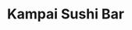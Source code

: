 ---
layout: place
title: "Kampai Sushi Bar"
permalink: /missouri/st-louis/kampai-sushi-bar.html
stateAbbr: MO
stateName: Missouri
cityName: St. Louis
place_id: ChIJOdAadSi12IcR7yUw42Qq_Os
photos:
  - name: >-
      places/ChIJOdAadSi12IcR7yUw42Qq_Os/photos/AeeoHcK05WoEkFDHr2co1aUf7wpemUe0qmoNYWjulE9DGFiqHWuWO3lXqFpsDHhWvD4bEzOyD0zsqyagCZfk3zwYzjfzyvh3FFFNE3iX1xRXKGQcwO-h8HWzrAGKaTJvWjqQMDsJbPcp3xwk_X87m6dBX0zutJFrKW8uaM9GXvarXEQNgmjBQ-jnfqX5-X7WDvvve1RJ51jW8TxYdHPKRwSPTzECwvZUg0DnWLyind_lCrmUk4EAbzCr-5A_i7BCQpBxEYMXH9ibi4qrqxdg9oYBQzuDJ6QjTznNiiVwZoMHyRAcDwWFbVlb3fT1_myn-GzS8Vo2Dfrt3Thm6oqWt4ZJOLAV9bsFyKwhDNerQ4-sql90a9zCbJjAjPhAK_bFtwxf58aiHH8YYvQ3jH8Ouv23Y1wvG_qbTL99N2-G-MK51Mg
    widthPx: 3456
    heightPx: 4608
    authorAttributions:
      - displayName: R Cusick
        uri: https://maps.google.com/maps/contrib/104686778021455925536
        photoUri: >-
          https://lh3.googleusercontent.com/a-/ALV-UjUoHeReoMefM4X50vFmKZ735SZbn2bIZwbg2lnytR0MMhaqqk5oVQ=s100-p-k-no-mo
    flagContentUri: >-
      https://www.google.com/local/imagery/report/?cb_client=maps_api_places.places_api&image_key=!1e10!2sCIHM0ogKEICAgICe99bWOw&hl=en-US
    googleMapsUri: >-
      https://www.google.com/maps/place//data=!3m4!1e2!3m2!1sCIHM0ogKEICAgICe99bWOw!2e10!4m2!3m1!1s0x87d8b528751ad039:0xebfc2a64e33025ef
  - name: >-
      places/ChIJOdAadSi12IcR7yUw42Qq_Os/photos/AeeoHcJAFIC5MCmSrNW6QDUugm8UzMtXOmWgOc25cEYAXRKOkP6ct5iE086mO94gw4c7Q2NVC6NRtk-ZAsGXaORGt552A3Ys86zoME5i5PXY48auKQZhpY9WtroxLy-20DLufNdmTjQkcUGPJ8D5xKJGovXMMUtaK14rgHekmTqWyzdHU9oNztkSVg90UNHyZF1_bMsnZrBIqg70wmmEAymK7HzlbN9XUMCc9Wt3nWpGrq_T1tpGKQfjg8143NWWvM1GI6FeH9HphsZfJDJoijmX40BMbfICeeTxMqhTj4iEEkrK3g
    widthPx: 2700
    heightPx: 4800
    authorAttributions:
      - displayName: Kampai Sushi Bar
        uri: https://maps.google.com/maps/contrib/114785346149527113640
        photoUri: >-
          https://lh3.googleusercontent.com/a/ACg8ocKCNcaEKeFZHVQhC97Sj_ABfu5erhZerP7BwtvwGlCilK9vYw=s100-p-k-no-mo
    flagContentUri: >-
      https://www.google.com/local/imagery/report/?cb_client=maps_api_places.places_api&image_key=!1e10!2sAF1QipPxSKzge9Dmkg-9xDVx1tUMcZkmM_Ei7h8LDtUN&hl=en-US
    googleMapsUri: >-
      https://www.google.com/maps/place//data=!3m4!1e2!3m2!1sAF1QipPxSKzge9Dmkg-9xDVx1tUMcZkmM_Ei7h8LDtUN!2e10!4m2!3m1!1s0x87d8b528751ad039:0xebfc2a64e33025ef
  - name: >-
      places/ChIJOdAadSi12IcR7yUw42Qq_Os/photos/AeeoHcLoibrs1ZZIW-dhViR3lVwl41bHRfZ7u737ieIjfTjrbpTExbNfS4u9hyNeZypT5anldOd7fxZlN2iWmmIO9yBGpTDg5TSvOFTiq520ZbA-CI8snQRkaSX35wHlBfHz5_fONkuV0ODrk3TqmLcMnTGbzXNzQNuscVaJeZqjID6U0niV9dp9aDrgtpZkg0Y8BSlJLM8yXTZ-l4tR8EIliyTZlEnb7xzT5ZnsofGygvLmsbdzx22S-d12QgFQ6ec3o8gfxCnBcKg3J8x-pVyrk58w0gGw24RLr_FiN_UMoE4uOHQHNpM2o9TJ7T-0a4CiCjYGzrXnKPoRJ_CJw5Tq1MEBr7R8aJ4wpcWjj8P6UJH8pkc0m2tcrP-DfRRcIwpmczKtK1buyKB3m_2Tz-xnFrUp1Fp0sJYmTche1pFBepA
    widthPx: 4032
    heightPx: 3024
    authorAttributions:
      - displayName: A S
        uri: https://maps.google.com/maps/contrib/112167028153196140131
        photoUri: >-
          https://lh3.googleusercontent.com/a-/ALV-UjUyXGqgU-cYv79VsDC2eYeTsz35L3_KMhP8If58StooscW2ArSf6w=s100-p-k-no-mo
    flagContentUri: >-
      https://www.google.com/local/imagery/report/?cb_client=maps_api_places.places_api&image_key=!1e10!2sCIHM0ogKEICAgICDoq2lSQ&hl=en-US
    googleMapsUri: >-
      https://www.google.com/maps/place//data=!3m4!1e2!3m2!1sCIHM0ogKEICAgICDoq2lSQ!2e10!4m2!3m1!1s0x87d8b528751ad039:0xebfc2a64e33025ef
  - name: >-
      places/ChIJOdAadSi12IcR7yUw42Qq_Os/photos/AeeoHcKf8gUaWVIM7NDSzZ7NLJ-9WC1WFA9hyV-3QK33fvskY93TJw1oyIaU4MYYPB3Una5_g1cT71rMEv6BWVxyzYCMcUNddbsSGEUqMsrA5K6hbM_wqsopBrBcCmJdIt86GjbLNmi_mwrE5nztDxGoQcF3pS7kYiu9iq3wcfAo0sUJjXlXv_7vTgCaW4FJGCsQbkaWBtcPXeMfwQPq1TfJ3r07J7hjQBaw-WFIfuRfZlt2ayeqygX4trEM_BWmJ2in05dUQdq7LzxPlnQ8UhShm4xFsNkiU5UqU7tKSCtaOrgtPyFvr9bKKz2YWQ1G0enBX9T5zZXuogerr2lMgl8It2K3hzx7cnmGR7Qt9c4-8-ihdVFzWQShov0wipa-P-aFsT0QqJe4e8IbGelUngGmZIUxaXjW781WT-WCh9EIqcL4gQ
    widthPx: 4032
    heightPx: 3024
    authorAttributions:
      - displayName: Zach Xanders
        uri: https://maps.google.com/maps/contrib/111733862671336819340
        photoUri: >-
          https://lh3.googleusercontent.com/a-/ALV-UjUxYnkizGNiM0oSiHDupfsAPvfPxxAPPmIIFhBsNGfqk2BBkQZv=s100-p-k-no-mo
    flagContentUri: >-
      https://www.google.com/local/imagery/report/?cb_client=maps_api_places.places_api&image_key=!1e10!2sCIHM0ogKEICAgICHlsO7Bg&hl=en-US
    googleMapsUri: >-
      https://www.google.com/maps/place//data=!3m4!1e2!3m2!1sCIHM0ogKEICAgICHlsO7Bg!2e10!4m2!3m1!1s0x87d8b528751ad039:0xebfc2a64e33025ef
  - name: >-
      places/ChIJOdAadSi12IcR7yUw42Qq_Os/photos/AeeoHcIdCeKCVNxIPVqP7jfESbRDQRkMDYRmMVVnL62Qe9UZNzTqZ0jK1CcMHzxe2lNeti172IVdftTHxQTW8F5LBC3T0ZOExqK7OJzskN4U3h7mA23-HSNu-fEkfGA1mbuEm9mc1VfjZl7vii1ibYrPayG4UFPxu7zpPOs0MKNEX1z9Ni_8FZncf07gQzGHHhGpRQ6tUYVFDtqrrEo6zwcLOkE4c7gRgjyxM1t3uah6FpsYVaG-dRpAB1cSx4WorI47o19PY-cANqId-z4ILrrNDi2oC6PXccG1hQToTR-uycpkKbDw2DzsFlmSQ7l-bvwNb8OVhkzNkp_C76TGzFwZdpDwLkXf8pYMDg2bnbcNlsys-aLzF04AvPIxus61TUQP3ehyeIPgTuV2lcLDa3dXAHu8udNZiFgLMmHozLRBYQtgrss
    widthPx: 3024
    heightPx: 4032
    authorAttributions:
      - displayName: roya
        uri: https://maps.google.com/maps/contrib/112637076825433496262
        photoUri: >-
          https://lh3.googleusercontent.com/a-/ALV-UjXOUhTtK7Y680jduj2fk0xH35f9FgbM2mueAiL5XrGSNJlkhOQ=s100-p-k-no-mo
    flagContentUri: >-
      https://www.google.com/local/imagery/report/?cb_client=maps_api_places.places_api&image_key=!1e10!2sCIHM0ogKEICAgICHt5OG5AE&hl=en-US
    googleMapsUri: >-
      https://www.google.com/maps/place//data=!3m4!1e2!3m2!1sCIHM0ogKEICAgICHt5OG5AE!2e10!4m2!3m1!1s0x87d8b528751ad039:0xebfc2a64e33025ef
  - name: >-
      places/ChIJOdAadSi12IcR7yUw42Qq_Os/photos/AeeoHcIFoj5siZ0X0vZErhMMcLjV_Hp2tfhqhwRglVW8WX9A0R2ILUrIxdij7n3pTWikWWZ4AJkiB8YnHjQubT4T4zAOlN8DKs7ME9di6A24Xk4Vb4oLo7i9NyKRljiCslW7aB9qkGQjP0ch0ghSJ9RhPmeaTjws9pCbXL-5uS1znqr_-Z2704ODbsBhN1YBZqn4WkDOzWuKVcX7226dF_dglapIMj9LTZF9Oa5KaeBOG84NiDDSd960LVmATh3kk8EJF_S9LvyzqwMDDnjWc7OHU1U_98_I_AjUbehbcKa1MntklX4lBO1FSHOlzJKpxCeG-kGQnhhjgkWWMPCR_QiQfwj5DRlqGzkRNxtWY86oGfYY6makrWyA-EIvSBIKeX4JfqLfxl90d1hStsnX432U3oYm9VM5gdqU3JQn3e2Q9A0
    widthPx: 3024
    heightPx: 4032
    authorAttributions:
      - displayName: Muhammet Barut
        uri: https://maps.google.com/maps/contrib/113699331251848450141
        photoUri: >-
          https://lh3.googleusercontent.com/a-/ALV-UjWG_S3GDxy2Q-RdBvH9hGw1RZtuTLToo7StJjHLxtWCQIX1E9xH=s100-p-k-no-mo
    flagContentUri: >-
      https://www.google.com/local/imagery/report/?cb_client=maps_api_places.places_api&image_key=!1e10!2sCIHM0ogKEICAgIDrtZ2GOA&hl=en-US
    googleMapsUri: >-
      https://www.google.com/maps/place//data=!3m4!1e2!3m2!1sCIHM0ogKEICAgIDrtZ2GOA!2e10!4m2!3m1!1s0x87d8b528751ad039:0xebfc2a64e33025ef
  - name: >-
      places/ChIJOdAadSi12IcR7yUw42Qq_Os/photos/AeeoHcKCK5WpoQ1TL3TZ4VQMz2B8fm1rGIE1xzBclBry51yRxEKqUfSvkpnxZuGn31mgQYDNQDVuIdOclCYB1-HJQ58VhWAjsYGy3TYaX9ldzCUbKGpp-WV7pHZ5JKrdx235sgOybAupwL7Kl-XvZs958qRvC7ft6aiaXTsd4H0HKCOMTsJEk4s34guVa9iIDRP-ay4-aSCVTVIcnNXLhSpqaQooe78PheeE2IIgoZg8ZGfF5dlrG3z597VIVyBMRINj6yBBteUfJWpVOlJZFALG7d4KGASfBwQikEYOY9HUP1q6ztqZXnu7AXycOm7XuxogAgORFJLFLXFFrFUEPdteoYwNn880G2O49cHDIgFujytPe_1EHbTox_tzyXfyGZc5lOTE1fHe_cAYSRz4X2Apm8Rfufxz-Zh8qa2Ib_9F7b__wA
    widthPx: 4096
    heightPx: 3072
    authorAttributions:
      - displayName: Alex Budovski
        uri: https://maps.google.com/maps/contrib/100428972600607604674
        photoUri: >-
          https://lh3.googleusercontent.com/a/ACg8ocK9lLoHyelT_qajGWqy997zB0fpfasUcLkTFAl14APdFM6klEHy=s100-p-k-no-mo
    flagContentUri: >-
      https://www.google.com/local/imagery/report/?cb_client=maps_api_places.places_api&image_key=!1e10!2sCIHM0ogKEICAgICLsu77Vw&hl=en-US
    googleMapsUri: >-
      https://www.google.com/maps/place//data=!3m4!1e2!3m2!1sCIHM0ogKEICAgICLsu77Vw!2e10!4m2!3m1!1s0x87d8b528751ad039:0xebfc2a64e33025ef
  - name: >-
      places/ChIJOdAadSi12IcR7yUw42Qq_Os/photos/AeeoHcIchL-FsoIp4jaCBPp9kf4ux0VKHK8h7A94DFAYDwFPwnb9U7zCwmnOqI-H9HvgxUgqYGAaMhjQvarJwo04Ewe0QhuAS9dMa0cHWivbbGbgAZmvkXbVsUNCSdQSYNYAkajmGvgxas9Gpq1NmMPLszZTr9M-rk8_1eprORkqToPWeYfoO_jVq-B5_Nq5a4rx6RrUlwI9rGUwN46D8ipUxtPsSGqt8LDEFD4XwQQzoRMHTX491GkTtQnKH_V82GP7TwVdTLiC2Y0Kw0NUH6dbMiClPZTxVu_Z29ZB0zVvVbBO7JKqWW1k8uKnUUC2itWsAFGJn36NvyFHRLDee5b6Pjf-HJ_McY00b-8vSEMQOcFzEr3CI8VW_BXXAE3iSmeuGb8nGcWzc8GRqTx8YFY4tALuCVKoWUvs_Wy4Xbh_KtlgVw
    widthPx: 4032
    heightPx: 3024
    authorAttributions:
      - displayName: John Han
        uri: https://maps.google.com/maps/contrib/101916609337349975926
        photoUri: >-
          https://lh3.googleusercontent.com/a-/ALV-UjUMUGr3V6uo7Q1cIW2LcJZcU_ICpXsOO50zyu1nhYK3mhmRkMWoiA=s100-p-k-no-mo
    flagContentUri: >-
      https://www.google.com/local/imagery/report/?cb_client=maps_api_places.places_api&image_key=!1e10!2sCIHM0ogKEICAgIC32aaHUA&hl=en-US
    googleMapsUri: >-
      https://www.google.com/maps/place//data=!3m4!1e2!3m2!1sCIHM0ogKEICAgIC32aaHUA!2e10!4m2!3m1!1s0x87d8b528751ad039:0xebfc2a64e33025ef
  - name: >-
      places/ChIJOdAadSi12IcR7yUw42Qq_Os/photos/AeeoHcJCT-QL1kQfrD-jga34se-8okp0b1cVr9AB8ITc9doxIMhhfYCSq_5RAwkj7xCMmJGX6FInGtWx9hSbcKmSJe4oNJckPvHPfJM2GqJ-6NMgsPRtO76ZbV_gjKgScdJQYZXuidHByH3GkXRBz8AzkKVqOqrYDyt5O9L2F-E_p6_ZwU8G47D3-UIzsz0XzIAEBS1kYBth1Py8LZklC0Yj_8AuSc8LZTmU6yp1astf-EbRz1MawybE4AmIciW3LbJXT4fjBjRZuw-0oIQRiOuenLf6PoT95_fxriJxodP0_1R0QTlJqaqhZ5oiVRpmptZUScQkw1K0-YYbV0LnNmPRj4iumcBM7LM5nGR5aabBtLzlVdej62yKcBwDWgNf0bdv1FXEopjoZAq6DifmhfJif-hux-RtyRHfPpq0EBswlk8
    widthPx: 4032
    heightPx: 3024
    authorAttributions:
      - displayName: William Roestel
        uri: https://maps.google.com/maps/contrib/112849555520013317016
        photoUri: >-
          https://lh3.googleusercontent.com/a-/ALV-UjW9FWl8M1W4f1zZrHYn5BF9boTj4BrvA91r8-ErgSLDpzAjQcpUAw=s100-p-k-no-mo
    flagContentUri: >-
      https://www.google.com/local/imagery/report/?cb_client=maps_api_places.places_api&image_key=!1e10!2sCIHM0ogKEICAgICT9fX1IQ&hl=en-US
    googleMapsUri: >-
      https://www.google.com/maps/place//data=!3m4!1e2!3m2!1sCIHM0ogKEICAgICT9fX1IQ!2e10!4m2!3m1!1s0x87d8b528751ad039:0xebfc2a64e33025ef
  - name: >-
      places/ChIJOdAadSi12IcR7yUw42Qq_Os/photos/AeeoHcLfqKqZhCpC6SX2cEWZo0aH8bjg1nSWds1OH2m9_dbbSfVEyviqZMEFynIEQqSov4hPnmGf1GNHgeGX3jV-8IwmN_qdQrdE_5CM_lVyrkQvqzeK0Bq5xJhi-FIjqOUzwBzHMj3-OY0nTThgQ6Jc_Zd0zRP-sm58SpVzX-cQZ63DEEDwmc-cTRnX3UgTn1gicaWTENo0OIbTGYrFlaMZEcSawRlp4W2rdtFqiDbSRge6aJW6QxFjOHz7vu26PkswvPjB3DVwTmDfGds1ryc5NaaIaafddkmV8kGZ2-AM8S3nKo_2Wpz3kj0N43sK8SOYlDmvj94llmTcwQt6NoVxV2M83yXmuVruS7CmRfpycQP_vDZTAjEb3MUiBwOMEWuGJT19Awr8--q3r8vYEZt_TDDr8kphvJIkg9caw4q3SiJ2GA
    widthPx: 3024
    heightPx: 4032
    authorAttributions:
      - displayName: Sara Govero
        uri: https://maps.google.com/maps/contrib/113911962148621238111
        photoUri: >-
          https://lh3.googleusercontent.com/a-/ALV-UjXjMU7z97rdD2svn1-C9GTSS1Q9RqzHUm9ZZLTms7BWSiwdRcMj=s100-p-k-no-mo
    flagContentUri: >-
      https://www.google.com/local/imagery/report/?cb_client=maps_api_places.places_api&image_key=!1e10!2sCIHM0ogKEICAgIDLyqybBw&hl=en-US
    googleMapsUri: >-
      https://www.google.com/maps/place//data=!3m4!1e2!3m2!1sCIHM0ogKEICAgIDLyqybBw!2e10!4m2!3m1!1s0x87d8b528751ad039:0xebfc2a64e33025ef
address: 4949 W Pine Blvd, St. Louis, MO 63108, USA
street: 4949 W Pine Blvd
city: St. Louis
state: MO
zip: '63108'
country: USA
neighborhood: Central West End
latitude: '38.642274'
longitude: '-90.263534'
accessibility_options:
  wheelchairAccessibleParking: false
  wheelchairAccessibleEntrance: true
  wheelchairAccessibleRestroom: true
  wheelchairAccessibleSeating: true
business_status: OPERATIONAL
name: Kampai Sushi Bar
google_maps_links:
  directionsUri: >-
    https://www.google.com/maps/dir//''/data=!4m7!4m6!1m1!4e2!1m2!1m1!1s0x87d8b528751ad039:0xebfc2a64e33025ef!3e0
  placeUri: https://maps.google.com/?cid=17004512905840829935
  writeAReviewUri: >-
    https://www.google.com/maps/place//data=!4m3!3m2!1s0x87d8b528751ad039:0xebfc2a64e33025ef!12e1
  reviewsUri: >-
    https://www.google.com/maps/place//data=!4m4!3m3!1s0x87d8b528751ad039:0xebfc2a64e33025ef!9m1!1b1
  photosUri: >-
    https://www.google.com/maps/place//data=!4m3!3m2!1s0x87d8b528751ad039:0xebfc2a64e33025ef!10e5
primary_type: Sushi Restaurant
opening_hours:
  regular: null
  current: null
secondary_opening_hours:
  regular:
    weekdayDescriptions: null
    type: null
  current:
    weekdayDescriptions: null
    type: null
phone: (314) 367-2020
price_level: PRICE_LEVEL_MODERATE
price_range: $30 &ndash; $50
rating: '4.4'
rating_count: 569
website: https://kampaisushibarstl.com/
description: >-
  Cheery venue, with floor table options, offers creative rolls, nigiri & other
  Japanese standards.
reviews:
  - name: >-
      places/ChIJOdAadSi12IcR7yUw42Qq_Os/reviews/ChdDSUhNMG9nS0VJQ0FnTURBeEphRDV3RRAB
    relativePublishTimeDescription: 2 months ago
    rating: 5
    text:
      text: >-
        The sushi here is delicious. The ambience is very nice and classy. They
        also have a section in the back with low, short-legged tables and floor
        chairs for a more authentic experience.
      languageCode: en
    originalText:
      text: >-
        The sushi here is delicious. The ambience is very nice and classy. They
        also have a section in the back with low, short-legged tables and floor
        chairs for a more authentic experience.
      languageCode: en
    authorAttribution:
      displayName: Lorena Valentina
      uri: https://www.google.com/maps/contrib/114887465240979253908/reviews
      photoUri: >-
        https://lh3.googleusercontent.com/a/ACg8ocIaCCEL_6K2JpqSTZMtmSSxVa-XBDCJ_2q1Lb1RZ1nZUOP8hQ=s128-c0x00000000-cc-rp-mo
    publishTime: '2025-02-07T01:46:35.625954Z'
    flagContentUri: >-
      https://www.google.com/local/review/rap/report?postId=ChdDSUhNMG9nS0VJQ0FnTURBeEphRDV3RRAB&d=17924085&t=1
    googleMapsUri: >-
      https://www.google.com/maps/reviews/data=!4m6!14m5!1m4!2m3!1sChdDSUhNMG9nS0VJQ0FnTURBeEphRDV3RRAB!2m1!1s0x87d8b528751ad039:0xebfc2a64e33025ef
  - name: >-
      places/ChIJOdAadSi12IcR7yUw42Qq_Os/reviews/ChZDSUhNMG9nS0VJQ0FnSURmNlpxTlBREAE
    relativePublishTimeDescription: 3 months ago
    rating: 5
    text:
      text: >-
        From the door to the bill, I enjoyed it.

        I tasted Hamachi Kama (appetizer) for first time. The combination with
        the Radish, soy sauce and that fish was nice. My entree, Donkatsu with
        Asahi beer . Finished with tea. Great time there
      languageCode: en
    originalText:
      text: >-
        From the door to the bill, I enjoyed it.

        I tasted Hamachi Kama (appetizer) for first time. The combination with
        the Radish, soy sauce and that fish was nice. My entree, Donkatsu with
        Asahi beer . Finished with tea. Great time there
      languageCode: en
    authorAttribution:
      displayName: jordan lancheros
      uri: https://www.google.com/maps/contrib/103474121950126033206/reviews
      photoUri: >-
        https://lh3.googleusercontent.com/a/ACg8ocLeMvzMFBtTwjqdGFEbVZaOf0ScaY6IMKyl3kYoS3csMlIy7w=s128-c0x00000000-cc-rp-mo
    publishTime: '2025-01-08T01:18:44.934355Z'
    flagContentUri: >-
      https://www.google.com/local/review/rap/report?postId=ChZDSUhNMG9nS0VJQ0FnSURmNlpxTlBREAE&d=17924085&t=1
    googleMapsUri: >-
      https://www.google.com/maps/reviews/data=!4m6!14m5!1m4!2m3!1sChZDSUhNMG9nS0VJQ0FnSURmNlpxTlBREAE!2m1!1s0x87d8b528751ad039:0xebfc2a64e33025ef
  - name: >-
      places/ChIJOdAadSi12IcR7yUw42Qq_Os/reviews/ChdDSUhNMG9nS0VJQ0FnTUNnbk0teXVnRRAB
    relativePublishTimeDescription: a month ago
    rating: 5
    text:
      text: >-
        This place deserves a better rating. Fish was phenomenal. Rice was on
        point! Great traditional items like ohshinko & tataki. I’ll definitely
        be back!!
      languageCode: en
    originalText:
      text: >-
        This place deserves a better rating. Fish was phenomenal. Rice was on
        point! Great traditional items like ohshinko & tataki. I’ll definitely
        be back!!
      languageCode: en
    authorAttribution:
      displayName: Max Thompson
      uri: https://www.google.com/maps/contrib/117518866649563977298/reviews
      photoUri: >-
        https://lh3.googleusercontent.com/a-/ALV-UjXstm1M37mZJlQTKr-8XWbAUN37nOe4BiNEk5NFjwdx3Bf9hJdw=s128-c0x00000000-cc-rp-mo-ba4
    publishTime: '2025-03-11T13:30:36.383612Z'
    flagContentUri: >-
      https://www.google.com/local/review/rap/report?postId=ChdDSUhNMG9nS0VJQ0FnTUNnbk0teXVnRRAB&d=17924085&t=1
    googleMapsUri: >-
      https://www.google.com/maps/reviews/data=!4m6!14m5!1m4!2m3!1sChdDSUhNMG9nS0VJQ0FnTUNnbk0teXVnRRAB!2m1!1s0x87d8b528751ad039:0xebfc2a64e33025ef
  - name: >-
      places/ChIJOdAadSi12IcR7yUw42Qq_Os/reviews/ChZDSUhNMG9nS0VJQ0FnSURydFoyR2NBEAE
    relativePublishTimeDescription: 8 months ago
    rating: 4
    text:
      text: >-
        I liked the squishy pillows in the booths and general chill vibe. The
        rolls this time were underwhelming— the OMG roll was more style than
        substance. Other rolls I’ve had here previously were better. If you care
        about the atmosphere, I recommend. If you want to gorge on really
        delicious sushi, go to Sushi Ai.
      languageCode: en
    originalText:
      text: >-
        I liked the squishy pillows in the booths and general chill vibe. The
        rolls this time were underwhelming— the OMG roll was more style than
        substance. Other rolls I’ve had here previously were better. If you care
        about the atmosphere, I recommend. If you want to gorge on really
        delicious sushi, go to Sushi Ai.
      languageCode: en
    authorAttribution:
      displayName: Muhammet Barut
      uri: https://www.google.com/maps/contrib/113699331251848450141/reviews
      photoUri: >-
        https://lh3.googleusercontent.com/a-/ALV-UjWG_S3GDxy2Q-RdBvH9hGw1RZtuTLToo7StJjHLxtWCQIX1E9xH=s128-c0x00000000-cc-rp-mo-ba3
    publishTime: '2024-08-09T03:28:48.478665Z'
    flagContentUri: >-
      https://www.google.com/local/review/rap/report?postId=ChZDSUhNMG9nS0VJQ0FnSURydFoyR2NBEAE&d=17924085&t=1
    googleMapsUri: >-
      https://www.google.com/maps/reviews/data=!4m6!14m5!1m4!2m3!1sChZDSUhNMG9nS0VJQ0FnSURydFoyR2NBEAE!2m1!1s0x87d8b528751ad039:0xebfc2a64e33025ef
  - name: >-
      places/ChIJOdAadSi12IcR7yUw42Qq_Os/reviews/ChZDSUhNMG9nS0VJQ0FnSUNWNVBmVkFnEAE
    relativePublishTimeDescription: 3 months ago
    rating: 5
    text:
      text: >-
        I came here last night to pick up my take-out order. I ordered a salmon
        roll, a spider roll, and then a rainbow roll. I enjoyed all my rolls
        last night, and they were delicious. It was much needed for my late
        dinner. The restaurant was spacious inside, and the staff were friendly
        and inviting. I'll come here again soon for a dine-in experience. :)


        update: I have recently moved into the neighborhood, and this sushi
        restaurant is my go-to place to enjoy tasty sushi or sashimi with
        drinks. The ambiance is inviting, the staff is super friendly, and the
        location is perfect if you live in CWE, located close to BJH. The small
        patio area that they have is pet-friendly, so you can bring your fur
        baby with you if you decide to come and try this place! I highly
        recommend this place if you are a foodie and love Japanese food.
      languageCode: en
    originalText:
      text: >-
        I came here last night to pick up my take-out order. I ordered a salmon
        roll, a spider roll, and then a rainbow roll. I enjoyed all my rolls
        last night, and they were delicious. It was much needed for my late
        dinner. The restaurant was spacious inside, and the staff were friendly
        and inviting. I'll come here again soon for a dine-in experience. :)


        update: I have recently moved into the neighborhood, and this sushi
        restaurant is my go-to place to enjoy tasty sushi or sashimi with
        drinks. The ambiance is inviting, the staff is super friendly, and the
        location is perfect if you live in CWE, located close to BJH. The small
        patio area that they have is pet-friendly, so you can bring your fur
        baby with you if you decide to come and try this place! I highly
        recommend this place if you are a foodie and love Japanese food.
      languageCode: en
    authorAttribution:
      displayName: Nat Rose
      uri: https://www.google.com/maps/contrib/109968705096597854179/reviews
      photoUri: >-
        https://lh3.googleusercontent.com/a/ACg8ocLu2Eh4uiggxuDaGooLXaR4eIVlRLLhGS-2adks-vE7fDOsAA=s128-c0x00000000-cc-rp-mo-ba6
    publishTime: '2024-12-25T06:07:09.059834Z'
    flagContentUri: >-
      https://www.google.com/local/review/rap/report?postId=ChZDSUhNMG9nS0VJQ0FnSUNWNVBmVkFnEAE&d=17924085&t=1
    googleMapsUri: >-
      https://www.google.com/maps/reviews/data=!4m6!14m5!1m4!2m3!1sChZDSUhNMG9nS0VJQ0FnSUNWNVBmVkFnEAE!2m1!1s0x87d8b528751ad039:0xebfc2a64e33025ef
parking_options:
  freeParkingLot: false
  paidParkingLot: false
  freeStreetParking: true
  paidStreetParking: true
  valetParking: false
  freeGarageParking: false
  paidGarageParking: false
payment_options:
  acceptsCreditCards: true
  acceptsDebitCards: true
  acceptsCashOnly: false
  acceptsNfc: true
allow_dogs: null
curbside_pickup: true
delivery: true
dine_in: true
good_for_children: false
good_for_groups: true
good_for_sports: false
live_music: false
menu_for_children: false
outdoor_seating: true
reservable: true
restroom: true
serves_beer: true
serves_breakfast: false
serves_brunch: false
serves_cocktails: true
serves_coffee: false
serves_dinner: true
serves_dessert: true
serves_lunch: true
serves_vegetarian_food: true
serves_wine: true
takeout: true

---